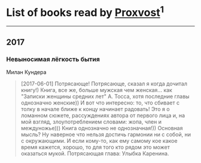 # List of books read by [Proxvost](http://vk.com/id102171422)<sup>1</sup>
---

## 2017

### Невыносимая лёгкость бытия
Милан Кундера
> [2017-06-01] Потрясающе! Потрясающе, сказал я когда дочитал книгу!)
> Книга, все же, больше мужская чем женская... как "Записки женщины средних лет" А. Тосса, хотя последние главы однозначно женские))
> И вот что интересно: то, что сбивает с толку в начале ближе к концу начинает радовать! Это я о ломанном сюжете, рассуждениях автора от первого лица и, на мой взгляд, злоупотреблением словами: жопа, член и междуножье)))
> Книга однозначно не однозначная!))
> Основная мысль? Ну наверное что нельзя достичь гармонии ни с собой, ни с окружающими. И если кому-то, как ему самому кое какое время кажется, хорошо, то для того кто рядом это может оказаться мукой.
> Потрясающая глава: Улыбка Каренина.



